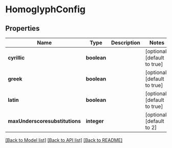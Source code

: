 # HomoglyphConfig

## Properties
Name | Type | Description | Notes
------------ | ------------- | ------------- | -------------
**cyrillic** | **boolean** |  | [optional] [default to true]
**greek** | **boolean** |  | [optional] [default to true]
**latin** | **boolean** |  | [optional] [default to true]
**maxUnderscoresubstitutions** | **integer** |  | [optional] [default to 2]

[[Back to Model list]](../README.md#documentation-for-models) [[Back to API list]](../README.md#documentation-for-api-endpoints) [[Back to README]](../README.md)


